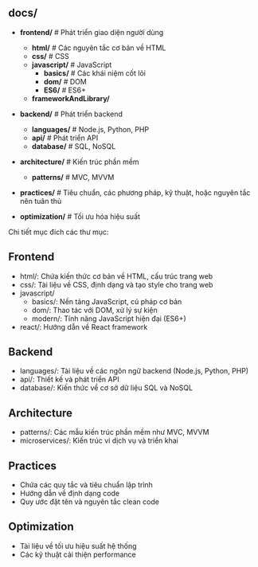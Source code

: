 ## docs/
- **frontend/**  # Phát triển giao diện người dùng
  - **html/**  # Các nguyên tắc cơ bản về HTML
  - **css/**  # CSS
  - **javascript/**  # JavaScript
    - **basics/**  # Các khái niệm cốt lõi
    - **dom/**  # DOM
    - **ES6/**  # ES6+
  - **frameworkAndLibrary/**

- **backend/**  # Phát triển backend
  - **languages/**  # Node.js, Python, PHP
  - **api/**  # Phát triển API
  - **database/**  # SQL, NoSQL

- **architecture/**  # Kiến trúc phần mềm
  - **patterns/**  # MVC, MVVM

- **practices/**  # Tiêu chuẩn, các phương pháp, kỹ thuật, hoặc nguyên tắc nên tuân thủ 

- **optimization/**  # Tối ưu hóa hiệu suất

Chi tiết mục đích các thư mục:

## Frontend
- html/: Chứa kiến thức cơ bản về HTML, cấu trúc trang web
- css/: Tài liệu về CSS, định dạng và tạo style cho trang web
- javascript/
  + basics/: Nền tảng JavaScript, cú pháp cơ bản
  + dom/: Thao tác với DOM, xử lý sự kiện
  + modern/: Tính năng JavaScript hiện đại (ES6+)
- react/: Hướng dẫn về React framework

## Backend
- languages/: Tài liệu về các ngôn ngữ backend (Node.js, Python, PHP)
- api/: Thiết kế và phát triển API
- database/: Kiến thức về cơ sở dữ liệu SQL và NoSQL

## Architecture
- patterns/: Các mẫu kiến trúc phần mềm như MVC, MVVM
- microservices/: Kiến trúc vi dịch vụ và triển khai

## Practices
- Chứa các quy tắc và tiêu chuẩn lập trình
- Hướng dẫn về định dạng code
- Quy ước đặt tên và nguyên tắc clean code

## Optimization
- Tài liệu về tối ưu hiệu suất hệ thống
- Các kỹ thuật cải thiện performance